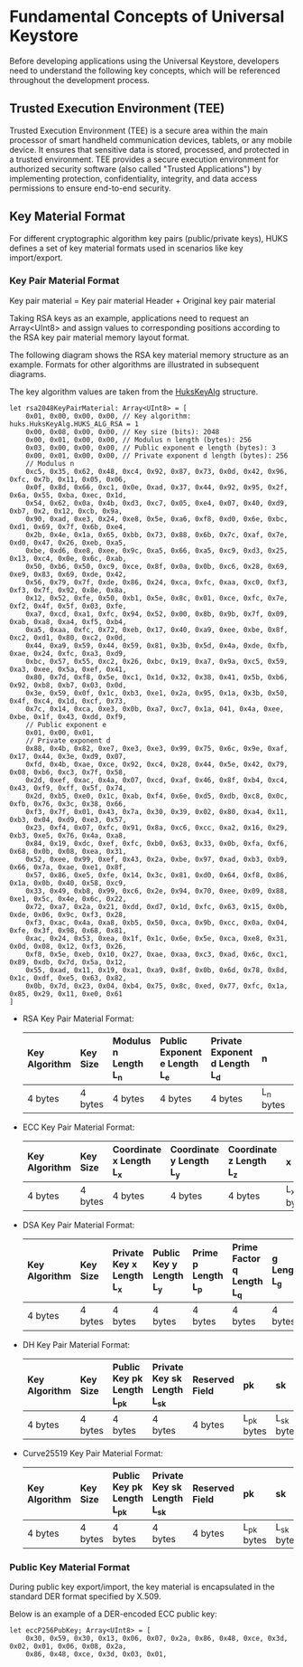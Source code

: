 # Fundamental Concepts of Universal Keystore

Before developing applications using the Universal Keystore, developers need to understand the following key concepts, which will be referenced throughout the development process.

## Trusted Execution Environment (TEE)

Trusted Execution Environment (TEE) is a secure area within the main processor of smart handheld communication devices, tablets, or any mobile device. It ensures that sensitive data is stored, processed, and protected in a trusted environment. TEE provides a secure execution environment for authorized security software (also called "Trusted Applications") by implementing protection, confidentiality, integrity, and data access permissions to ensure end-to-end security.

## Key Material Format

For different cryptographic algorithm key pairs (public/private keys), HUKS defines a set of key material formats used in scenarios like key import/export.

### Key Pair Material Format

Key pair material = Key pair material Header + Original key pair material

Taking RSA keys as an example, applications need to request an Array\<UInt8> and assign values to corresponding positions according to the RSA key pair material memory layout format.

The following diagram shows the RSA key material memory structure as an example. Formats for other algorithms are illustrated in subsequent diagrams.

The key algorithm values are taken from the [HuksKeyAlg](../../../../reference/source_en/UniversalKeystoreKit/cj-apis-security_huks.md#class-hukskeyalg) structure.

<!--compile-->
```cangjie
let rsa2048KeyPairMaterial: Array<UInt8> = [
    0x01, 0x00, 0x00, 0x00, // Key algorithm: huks.HuksKeyAlg.HUKS_ALG_RSA = 1
    0x00, 0x08, 0x00, 0x00, // Key size (bits): 2048
    0x00, 0x01, 0x00, 0x00, // Modulus n length (bytes): 256
    0x03, 0x00, 0x00, 0x00, // Public exponent e length (bytes): 3
    0x00, 0x01, 0x00, 0x00, // Private exponent d length (bytes): 256
    // Modulus n
    0xc5, 0x35, 0x62, 0x48, 0xc4, 0x92, 0x87, 0x73, 0x0d, 0x42, 0x96, 0xfc, 0x7b, 0x11, 0x05, 0x06,
    0x0f, 0x8d, 0x66, 0xc1, 0x0e, 0xad, 0x37, 0x44, 0x92, 0x95, 0x2f, 0x6a, 0x55, 0xba, 0xec, 0x1d,
    0x54, 0x62, 0x0a, 0x4b, 0xd3, 0xc7, 0x05, 0xe4, 0x07, 0x40, 0xd9, 0xb7, 0x2, 0x12, 0xcb, 0x9a,
    0x90, 0xad, 0xe3, 0x24, 0xe8, 0x5e, 0xa6, 0xf8, 0xd0, 0x6e, 0xbc, 0xd1, 0x69, 0x7f, 0x6b, 0xe4,
    0x2b, 0x4e, 0x1a, 0x65, 0xbb, 0x73, 0x88, 0x6b, 0x7c, 0xaf, 0x7e, 0xd0, 0x47, 0x26, 0xeb, 0xa5,
    0xbe, 0xd6, 0xe8, 0xee, 0x9c, 0xa5, 0x66, 0xa5, 0xc9, 0xd3, 0x25, 0x13, 0xc4, 0x0e, 0x6c, 0xab,
    0x50, 0xb6, 0x50, 0xc9, 0xce, 0x8f, 0x0a, 0x0b, 0xc6, 0x28, 0x69, 0xe9, 0x83, 0x69, 0xde, 0x42,
    0x56, 0x79, 0x7f, 0xde, 0x86, 0x24, 0xca, 0xfc, 0xaa, 0xc0, 0xf3, 0xf3, 0x7f, 0x92, 0x8e, 0x8a,
    0x12, 0x52, 0xfe, 0x50, 0xb1, 0x5e, 0x8c, 0x01, 0xce, 0xfc, 0x7e, 0xf2, 0x4f, 0x5f, 0x03, 0xfe,
    0xa7, 0xcd, 0xa1, 0xfc, 0x94, 0x52, 0x00, 0x8b, 0x9b, 0x7f, 0x09, 0xab, 0xa8, 0xa4, 0xf5, 0xb4,
    0xa5, 0xaa, 0xfc, 0x72, 0xeb, 0x17, 0x40, 0xa9, 0xee, 0xbe, 0x8f, 0xc2, 0xd1, 0x80, 0xc2, 0x0d,
    0x44, 0xa9, 0x59, 0x44, 0x59, 0x81, 0x3b, 0x5d, 0x4a, 0xde, 0xfb, 0xae, 0x24, 0xfc, 0xa3, 0xd9,
    0xbc, 0x57, 0x55, 0xc2, 0x26, 0xbc, 0x19, 0xa7, 0x9a, 0xc5, 0x59, 0xa3, 0xee, 0x5a, 0xef, 0x41,
    0x80, 0x7d, 0xf8, 0x5e, 0xc1, 0x1d, 0x32, 0x38, 0x41, 0x5b, 0xb6, 0x92, 0xb8, 0xb7, 0x03, 0x0d,
    0x3e, 0x59, 0x0f, 0x1c, 0xb3, 0xe1, 0x2a, 0x95, 0x1a, 0x3b, 0x50, 0x4f, 0xc4, 0x1d, 0xcf, 0x73,
    0x7c, 0x14, 0xca, 0xe3, 0x0b, 0xa7, 0xc7, 0x1a, 041, 0x4a, 0xee, 0xbe, 0x1f, 0x43, 0xdd, 0xf9,
    // Public exponent e
    0x01, 0x00, 0x01,
    // Private exponent d
    0x88, 0x4b, 0x82, 0xe7, 0xe3, 0xe3, 0x99, 0x75, 0x6c, 0x9e, 0xaf, 0x17, 0x44, 0x3e, 0xd9, 0x07,
    0xfd, 0x4b, 0xae, 0xce, 0x92, 0xc4, 0x28, 0x44, 0x5e, 0x42, 0x79, 0x08, 0xb6, 0xc3, 0x7f, 0x58,
    0x2d, 0xef, 0xac, 0x4a, 0x07, 0xcd, 0xaf, 0x46, 0x8f, 0xb4, 0xc4, 0x43, 0xf9, 0xff, 0x5f, 0x74,
    0x2d, 0xb5, 0xe0, 0x1c, 0xab, 0xf4, 0x6e, 0xd5, 0xdb, 0xc8, 0x0c, 0xfb, 0x76, 0x3c, 0x38, 0x66,
    0xf3, 0x7f, 0x01, 0x43, 0x7a, 0x30, 0x39, 0x02, 0x80, 0xa4, 0x11, 0xb3, 0x04, 0xd9, 0xe3, 0x57,
    0x23, 0xf4, 0x07, 0xfc, 0x91, 0x8a, 0xc6, 0xcc, 0xa2, 0x16, 0x29, 0xb3, 0xe5, 0x76, 0x4a, 0xa8,
    0x84, 0x19, 0xdc, 0xef, 0xfc, 0xb0, 0x63, 0x33, 0x0b, 0xfa, 0xf6, 0x68, 0x0b, 0x08, 0xea, 0x31,
    0x52, 0xee, 0x99, 0xef, 0x43, 0x2a, 0xbe, 0x97, 0xad, 0xb3, 0xb9, 0x66, 0x7a, 0xae, 0xe1, 0x8f,
    0x57, 0x86, 0xe5, 0xfe, 0x14, 0x3c, 0x81, 0xd0, 0x64, 0xf8, 0x86, 0x1a, 0x0b, 0x40, 0x58, 0xc9,
    0x33, 0x49, 0xb8, 0x99, 0xc6, 0x2e, 0x94, 0x70, 0xee, 0x09, 0x88, 0xe1, 0x5c, 0x4e, 0x6c, 0x22,
    0x72, 0xa7, 0x2a, 0x21, 0xdd, 0xd7, 0x1d, 0xfc, 0x63, 0x15, 0x0b, 0xde, 0x06, 0x9c, 0xf3, 0x28,
    0xf3, 0xac, 0x4a, 0xa8, 0xb5, 0x50, 0xca, 0x9b, 0xcc, 0x0a, 0x04, 0xfe, 0x3f, 0x98, 0x68, 0x81,
    0xac, 0x24, 0x53, 0xea, 0x1f, 0x1c, 0x6e, 0x5e, 0xca, 0xe8, 0x31, 0x0d, 0x08, 0x12, 0xf3, 0x26,
    0xf8, 0x5e, 0xeb, 0x10, 0x27, 0xae, 0xaa, 0xc3, 0xad, 0x6c, 0xc1, 0x89, 0xdb, 0x7d, 0x5a, 0x12,
    0x55, 0xad, 0x11, 0x19, 0xa1, 0xa9, 0x8f, 0x0b, 0x6d, 0x78, 0x8d, 0x1c, 0xdf, 0xe5, 0x63, 0x82,
    0x0b, 0x7d, 0x23, 0x04, 0xb4, 0x75, 0x8c, 0xed, 0x77, 0xfc, 0x1a, 0x85, 0x29, 0x11, 0xe0, 0x61
]
```

- RSA Key Pair Material Format:

  | Key Algorithm | Key Size | Modulus n Length L<sub>n</sub> | Public Exponent e Length L<sub>e</sub> | Private Exponent d Length L<sub>d</sub> | n | e | d |
  | :-------- | :-------- | :-------- | :-------- | :-------- | :-------- | :-------- | :-------- |
  | 4 bytes | 4 bytes | 4 bytes | 4 bytes | 4 bytes | L<sub>n</sub> bytes | L<sub>e</sub> bytes | L<sub>d</sub> bytes |

- ECC Key Pair Material Format:

  | Key Algorithm | Key Size | Coordinate x Length L<sub>x</sub> | Coordinate y Length L<sub>y</sub> | Coordinate z Length L<sub>z</sub> | x | y | z |
  | :-------- | :-------- | :-------- | :-------- | :-------- | :-------- | :-------- | :-------- |
  | 4 bytes | 4 bytes | 4 bytes | 4 bytes | 4 bytes | L<sub>x</sub> bytes | L<sub>y</sub> bytes | L<sub>z</sub> bytes |

- DSA Key Pair Material Format:

  | Key Algorithm | Key Size | Private Key x Length L<sub>x</sub> | Public Key y Length L<sub>y</sub> | Prime p Length L<sub>p</sub> | Prime Factor q Length L<sub>q</sub> | g Length L<sub>g</sub> | x | y | p | q | g |
  | :-------- | :-------- | :-------- | :-------- | :-------- | :-------- | :-------- | :-------- | :-------- | :-------- | :-------- | :-------- |
  | 4 bytes | 4 bytes | 4 bytes | 4 bytes | 4 bytes | 4 bytes | 4 bytes | L<sub>x</sub> bytes | L<sub>y</sub> bytes | L<sub>p</sub> bytes | L<sub>q</sub> bytes | L<sub>g</sub> bytes |

- DH Key Pair Material Format:

  | Key Algorithm | Key Size | Public Key pk Length L<sub>pk</sub> | Private Key sk Length L<sub>sk</sub> | Reserved Field | pk | sk |
  | :-------- | :-------- | :-------- | :-------- | :-------- | :-------- | :-------- |
  | 4 bytes | 4 bytes | 4 bytes | 4 bytes | 4 bytes | L<sub>pk</sub> bytes | L<sub>sk</sub> bytes |

- Curve25519 Key Pair Material Format:

  | Key Algorithm | Key Size | Public Key pk Length L<sub>pk</sub> | Private Key sk Length L<sub>sk</sub> | Reserved Field | pk | sk |
  | :-------- | :-------- | :-------- | :-------- | :-------- | :-------- | :-------- |
  | 4 bytes | 4 bytes | 4 bytes | 4 bytes | 4 bytes | L<sub>pk</sub> bytes | L<sub>sk</sub> bytes |

### Public Key Material Format

During public key export/import, the key material is encapsulated in the standard DER format specified by X.509.

Below is an example of a DER-encoded ECC public key:

<!--compile-->
```cangjie
let eccP256PubKey; Array<UInt8> = [
    0x30, 0x59, 0x30, 0x13, 0x06, 0x07, 0x2a, 0x86, 0x48, 0xce, 0x3d, 0x02, 0x01, 0x06, 0x08, 0x2a,
    0x86, 0x48, 0xce, 0x3d, 0x03, 0x01,